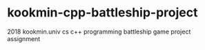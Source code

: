 # kookmin-cpp-battleship-project
2018 kookmin.univ cs c++ programming battleship game project assignment
